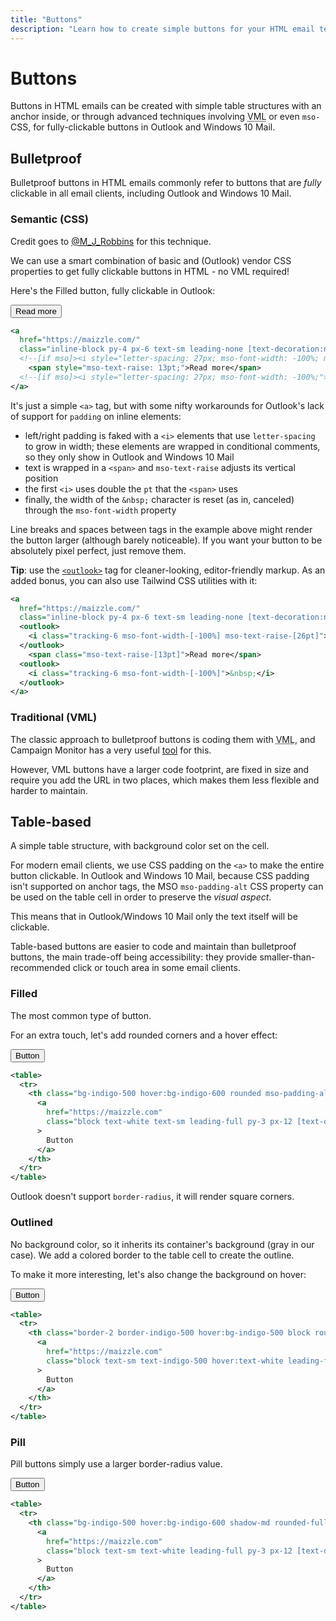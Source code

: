 ```yaml
---
title: "Buttons"
description: "Learn how to create simple buttons for your HTML email templates in Maizzle"
---
```


# Buttons

Buttons in HTML emails can be created with simple table structures with an anchor inside, or through advanced techniques involving <abbr title="Vector Markup Language">VML</abbr> or even `mso-` CSS, for fully-clickable buttons in Outlook and Windows 10 Mail.

## Bulletproof

Bulletproof buttons in HTML emails commonly refer to buttons that are _fully_ clickable in all email clients, including Outlook and Windows 10 Mail.

### Semantic (CSS)

<alert>Credit goes to <a href="https://twitter.com/M_J_Robbins">@M_J_Robbins</a> for this technique.</alert>

We can use a smart combination of basic and (Outlook) vendor CSS properties to get fully clickable buttons in HTML - no VML required!

Here's the Filled button, fully clickable in Outlook:

<div class="example-preview">
  <div>
    <button
      class="block py-4 px-6 text-sm leading-none no-underline text-white font-semibold rounded bg-indigo-500 hover:bg-indigo-600 focus:outline-none">
        Read more
    </button>
  </div>

  ```xml
  <a
    href="https://maizzle.com/"
    class="inline-block py-4 px-6 text-sm leading-none [text-decoration:none] text-white font-semibold rounded bg-indigo-500 hover:bg-indigo-600">
    <!--[if mso]><i style="letter-spacing: 27px; mso-font-width: -100%; mso-text-raise: 26pt;">&nbsp;</i><![endif]-->
      <span style="mso-text-raise: 13pt;">Read more</span>
    <!--[if mso]><i style="letter-spacing: 27px; mso-font-width: -100%;">&nbsp;</i><![endif]-->
  </a>
  ```
</div>

It's just a simple `<a>` tag, but with some nifty workarounds for Outlook's lack of support for `padding` on inline elements:

- left/right padding is faked with a `<i>` elements that use `letter-spacing` to grow in width; these elements are wrapped in conditional comments, so they only show in Outlook and Windows 10 Mail
- text is wrapped in a `<span>` and `mso-text-raise` adjusts its vertical position
- the first `<i>` uses double the `pt` that the `<span>` uses
- finally, the width of the `&nbsp;` character is reset (as in, canceled) through the `mso-font-width` property

<alert>Line breaks and spaces between tags in the example above might render the button larger (although barely noticeable). If you want your button to be absolutely pixel perfect, just remove them.</alert>

**Tip**: use the [`<outlook>`](/docs/tags#outlook) tag for cleaner-looking, editor-friendly markup. As an added bonus, you can also use Tailwind CSS utilities with it:

<code-sample title="button.html">

  ```xml
  <a
    href="https://maizzle.com/"
    class="inline-block py-4 px-6 text-sm leading-none [text-decoration:none] text-white font-semibold rounded bg-indigo-500 hover:bg-indigo-600">
    <outlook>
      <i class="tracking-6 mso-font-width-[-100%] mso-text-raise-[26pt]">&nbsp;</i>
    </outlook>
      <span class="mso-text-raise-[13pt]">Read more</span>
    <outlook>
      <i class="tracking-6 mso-font-width-[-100%]">&nbsp;</i>
    </outlook>
  </a>
  ```

</code-sample>

### Traditional (VML)

The classic approach to bulletproof buttons is coding them with <abbr title="Vector Markup Language">VML</abbr>, and Campaign Monitor has a very useful [tool](https://buttons.cm/) for this.

However, VML buttons have a larger code footprint, are fixed in size and require you add the URL in two places, which makes them less flexible and harder to maintain.

## Table-based

A simple table structure, with background color set on the cell.

For modern email clients, we use CSS padding on the `<a>` to make the entire button clickable. In Outlook and Windows 10 Mail, because CSS padding isn't supported on anchor tags, the MSO `mso-padding-alt` CSS property can be used on the table cell in order to preserve the _visual aspect_.

This means that in Outlook/Windows 10 Mail only the text itself will be clickable.

Table-based buttons are easier to code and maintain than bulletproof buttons, the main trade-off being accessibility: they provide smaller-than-recommended click or touch area in some email clients.

### Filled

The most common type of button.

For an extra touch, let's add rounded corners and a hover effect:

<div class="example-preview">
  <div>
    <button class="mt-4 sm:mt-0 rounded bg-indigo-500 hover:bg-indigo-600 text-sm text-white font-bold leading-full py-3 px-12 focus:outline-none">Button</button>
  </div>

  ```xml
  <table>
    <tr>
      <th class="bg-indigo-500 hover:bg-indigo-600 rounded mso-padding-alt-[12px_48px]">
        <a
          href="https://maizzle.com"
          class="block text-white text-sm leading-full py-3 px-12 [text-decoration:none]"
        >
          Button
        </a>
      </th>
    </tr>
  </table>
  ```
</div>

<alert>Outlook doesn't support <code>border-radius</code>, it will render square corners.</alert>

### Outlined

No background color, so it inherits its container's background (gray in our case). We add a colored border to the table cell to create the outline.

To make it more interesting, let's also change the background on hover:

<div class="example-preview">
  <div>
    <button class="rounded border-2 border-indigo-500 hover:border-indigo-600 hover:bg-indigo-600 text-sm text-indigo-500 hover:text-white font-bold leading-full py-3 px-12 focus:outline-none">Button</button>
  </div>

  ```xml
  <table>
    <tr>
      <th class="border-2 border-indigo-500 hover:bg-indigo-500 block rounded mso-padding-alt-[12px_48px]">
        <a
          href="https://maizzle.com"
          class="block text-sm text-indigo-500 hover:text-white leading-full py-3 px-12 [text-decoration:none]"
        >
          Button
        </a>
      </th>
    </tr>
  </table>
  ```
</div>

### Pill

Pill buttons simply use a larger border-radius value.

<div class="example-preview">
  <div>
    <button class="rounded-full shadow-md bg-indigo-500 hover:bg-indigo-600 text-sm text-white font-bold leading-full py-3 px-12 focus:outline-none">Button</button>
  </div>

  ```xml
  <table>
    <tr>
      <th class="bg-indigo-500 hover:bg-indigo-600 shadow-md rounded-full mso-padding-alt-[12px_48px]">
        <a
          href="https://maizzle.com"
          class="block text-sm text-white leading-full py-3 px-12 [text-decoration:none]"
        >
          Button
        </a>
      </th>
    </tr>
  </table>
  ```
</div>
